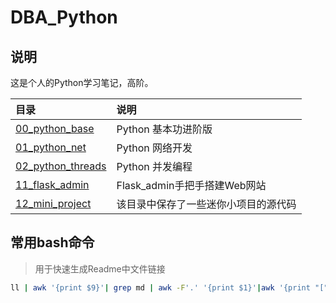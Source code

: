 # DBA_Python

## 说明

这是个人的Python学习笔记，高阶。

|目录|说明|
|:--|:--|
|[00_python_base](00_python_base)|Python 基本功进阶版|
|[01_python_net](01_python_net)|Python 网络开发|
|[02_python_threads](02_python_threads)|Python 并发编程|
|[11_flask_admin](11_flask_admin)|Flask_admin手把手搭建Web网站|
|[12_mini_project](12_mini_project)|该目录中保存了一些迷你小项目的源代码|

## 常用bash命令

> 用于快速生成Readme中文件链接

```bash
ll | awk '{print $9}'| grep md | awk -F'.' '{print $1}'|awk '{print "["$1"]("$1".md)\n"}'
```

